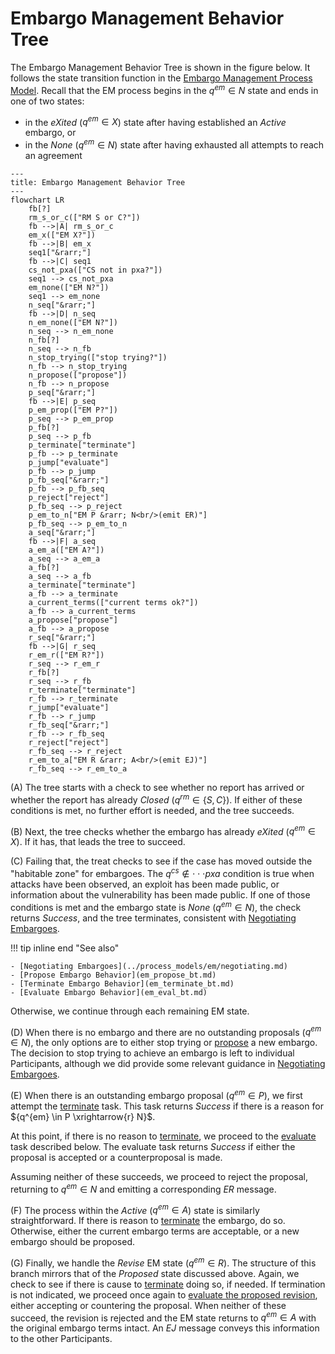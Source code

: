 # Embargo Management Behavior Tree

The Embargo Management Behavior Tree is shown in the figure below.
It follows the state transition function in the
[Embargo Management Process Model](../process_models/em/index.md#em-state-transitions).
Recall that the EM process begins in the $q^{em} \in N$ state and ends in one of two states:

- in the *eXited* ($q^{em} \in X$) state after having established an
    *Active* embargo, or
- in the *None* ($q^{em} \in N$) state after having exhausted all
    attempts to reach an agreement

```mermaid
---
title: Embargo Management Behavior Tree
---
flowchart LR
    fb[?]
    rm_s_or_c(["RM S or C?"])
    fb -->|A| rm_s_or_c
    em_x(["EM X?"])
    fb -->|B| em_x
    seq1["&rarr;"]
    fb -->|C| seq1
    cs_not_pxa(["CS not in pxa?"])
    seq1 --> cs_not_pxa
    em_none(["EM N?"])
    seq1 --> em_none
    n_seq["&rarr;"]
    fb -->|D| n_seq
    n_em_none(["EM N?"])
    n_seq --> n_em_none
    n_fb[?]
    n_seq --> n_fb
    n_stop_trying(["stop trying?"])
    n_fb --> n_stop_trying
    n_propose(["propose"])
    n_fb --> n_propose
    p_seq["&rarr;"]
    fb -->|E| p_seq
    p_em_prop(["EM P?"])
    p_seq --> p_em_prop
    p_fb[?]
    p_seq --> p_fb
    p_terminate["terminate"]
    p_fb --> p_terminate
    p_jump["evaluate"]
    p_fb --> p_jump
    p_fb_seq["&rarr;"]
    p_fb --> p_fb_seq
    p_reject["reject"]
    p_fb_seq --> p_reject
    p_em_to_n["EM P &rarr; N<br/>(emit ER)"]
    p_fb_seq --> p_em_to_n
    a_seq["&rarr;"]
    fb -->|F| a_seq
    a_em_a(["EM A?"])
    a_seq --> a_em_a
    a_fb[?]
    a_seq --> a_fb
    a_terminate["terminate"]
    a_fb --> a_terminate
    a_current_terms(["current terms ok?"])
    a_fb --> a_current_terms
    a_propose["propose"]
    a_fb --> a_propose
    r_seq["&rarr;"]
    fb -->|G| r_seq
    r_em_r(["EM R?"])
    r_seq --> r_em_r
    r_fb[?]
    r_seq --> r_fb
    r_terminate["terminate"]
    r_fb --> r_terminate
    r_jump["evaluate"]
    r_fb --> r_jump
    r_fb_seq["&rarr;"]
    r_fb --> r_fb_seq
    r_reject["reject"]
    r_fb_seq --> r_reject
    r_em_to_a["EM R &rarr; A<br/>(emit EJ)"]
    r_fb_seq --> r_em_to_a
```

(A) The tree starts with a check to see whether no report has arrived or
whether the report has already *Closed* ($q^{rm} \in \{S{,}C\}$). If
either of these conditions is met, no further effort is needed, and the
tree succeeds.

(B) Next, the tree checks whether the embargo has already
*eXited* ($q^{em} \in X$). If it has, that leads the tree to succeed.

(C) Failing that, the treat checks to see if the case has moved outside the
"habitable zone" for embargoes. The ${q^{cs}\not\in\cdot\cdot\cdot pxa}$
condition is true when attacks have been observed, an exploit has been
made public, or information about the vulnerability has been made
public. If one of those conditions is met and the embargo state is
*None* ($q^{em} \in N$), the check returns *Success*, and the tree
terminates, consistent with
[Negotiating Embargoes](../process_models/em/negotiating.md).

!!! tip inline end "See also"

    - [Negotiating Embargoes](../process_models/em/negotiating.md)
    - [Propose Embargo Behavior](em_propose_bt.md)
    - [Terminate Embargo Behavior](em_terminate_bt.md)
    - [Evaluate Embargo Behavior](em_eval_bt.md)

Otherwise, we continue through each remaining EM state.

(D) When there is no embargo and there are no outstanding proposals ($q^{em} \in N$), the only options are to
either stop trying or [propose](em_propose_bt.md) a new embargo.
The decision to stop trying to achieve an embargo is left to individual Participants, although we did provide some relevant guidance in
[Negotiating Embargoes](../process_models/em/negotiating.md).

(E) When there is an outstanding embargo proposal ($q^{em} \in P$), we first attempt the [terminate](em_terminate_bt.md) task.
This task returns *Success* if there is a reason for ${q^{em} \in P \xrightarrow{r} N}$.

At this point, if there is no reason to [terminate](em_terminate_bt.md),
we proceed to the [evaluate](em_eval_bt.md) task described below.
The evaluate task returns *Success* if either the proposal is accepted or a counterproposal is made.

Assuming neither of these succeeds, we proceed to reject the proposal, returning to
$q^{em} \in N$ and emitting a corresponding $ER$ message.

(F) The process within the *Active* ($q^{em} \in A$) state is similarly straightforward.
If there is reason to [terminate](em_terminate_bt.md) the embargo, do so.
Otherwise, either the current embargo terms are acceptable, or a new embargo should be proposed.

(G) Finally, we handle the *Revise* EM state ($q^{em} \in R$).
The structure of this branch mirrors that of the *Proposed* state discussed above.
Again, we check to see if there is cause to [terminate](em_terminate_bt.md) doing so, if needed.
If termination is not indicated, we proceed once again to [evaluate the proposed revision](em_eval_bt.md), either accepting
or countering the proposal.
When neither of these succeed, the revision is rejected and the EM state returns to $q^{em} \in A$ with the
original embargo terms intact.
An $EJ$ message conveys this information to the other Participants.

